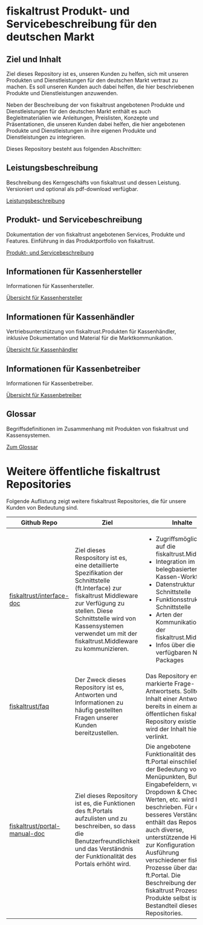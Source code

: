 # fiskaltrust Produkt- und Servicebeschreibung für den deutschen Markt

## Ziel und Inhalt

Ziel dieses Repository ist es, unseren Kunden zu helfen, sich mit unseren Produkten und Dienstleistungen für den deutschen Markt vertraut zu machen. Es soll unseren Kunden auch dabei helfen, die hier beschriebenen Produkte und Dienstleistungen anzuwenden. 

Neben der Beschreibung der von fiskaltrust angebotenen Produkte und Dienstleistungen für den deutschen Markt enthält es auch Begleitmaterialien wie Anleitungen, Preislisten, Konzepte und Präsentationen, die unseren Kunden dabei helfen, die hier angebotenen Produkte und Dienstleistungen in ihre eigenen Produkte und Dienstleistungen zu integrieren.

Dieses Repository besteht aus folgenden Abschnitten:

## Leistungsbeschreibung

Beschreibung des Kerngeschäfts von fiskaltrust und dessen Leistung. Versioniert und optional als pdf-download verfügbar.

[Leistungsbeschreibung](leistungsbeschreibung/README.md)

## Produkt- und Servicebeschreibung

Dokumentation der von fiskaltrust angebotenen Services, Produkte und Features. Einführung in das Produktportfolio von fiskaltrust.

[Produkt- und Servicebeschreibung](product-service-description/README.md) 

## Informationen für Kassenhersteller

Informationen für Kassenhersteller.

[Übersicht für Kassenhersteller](for-poscreators/README.md)

## Informationen für Kassenhändler

Vertriebsunterstützung von fiskaltrust.Produkten für Kassenhändler, inklusive Dokumentation und Material für die Marktkommunikation.

[Übersicht für Kassenhändler](for-posdealers/README.md)

## Informationen für Kassenbetreiber

Informationen für Kassenbetreiber.

[Übersicht für Kassenbetreiber](for-posoperators/README.md)

## Glossar

Begriffsdefinitionen im Zusammenhang mit Produkten von fiskaltrust und Kassensystemen.

[Zum Glossar](glossar/README.md)



# Weitere öffentliche fiskaltrust Repositories

Folgende Auflistung zeigt weitere fiskaltrust Repositories, die für unsere Kunden von Bedeutung sind. 

| **Github Repo**            | **Ziel** | **Inhalte** |
|-------------------|----------|------------|
|[fiskaltrust/interface-doc](https://github.com/fiskaltrust/interface-doc)| Ziel dieses Respository ist es, eine detaillierte Spezifikation der Schnittstelle (ft.Interface) zur fiskaltrust Middleware zur Verfügung zu stellen. Diese Schnittstelle wird von Kassensystemen verwendet um mit der fiskaltrust.Middleware zu kommunizieren.| <ul><li>Zugriffsmöglichkeiten auf die fiskaltrust.Middleware</li><li>Integration im belegbasierten Kassen-Workflow</li><li>Datenstruktur der Schnittstelle</li><li>Funktionsstruktur der Schnittstelle</li><li>Arten der Kommunikation mit der fiskaltrust.Middleware</li><li>Infos über die verfügbaren Nugget Packages</li></ul>|
|[fiskaltrust/faq](https://github.com/fiskaltrust/faq)| Der Zweck dieses Repository ist es, Antworten und Informationen zu häufig gestellten Fragen unserer Kunden bereitzustellen.| Das Repository enthält markierte Frage- und Antwortsets. Sollte der Inhalt einer Antwort bereits in einem anderen öffentlichen fiskaltrust Repository existieren, so wird der Inhalt hier verlinkt.|
|[fiskaltrust/portal-manual-doc](https://github.com/fiskaltrust/portal-manual-doc)| Ziel dieses Repository ist es, die Funktionen des ft.Portals aufzulisten und zu beschreiben, so dass die Benutzerfreundlichkeit und das Verständnis der Funktionalität des Portals erhöht wird.| Die angebotene Funktionalität des ft.Portal einschließlich der Bedeutung von Menüpunkten, Buttons, Eingabefeldern, von Dropdown & Checkbox-Werten, etc. wird hier beschrieben. Für ein besseres Verständniss enthält das Repository auch diverse, unterstützende Hinweise zur Konfiguration und Ausführung verschiedener fiskaltrust Prozesse über das ft.Portal. Die Beschreibung der fiskaltrust Prozesse und Produkte selbst ist nicht Bestandteil dieses Repositories. |
